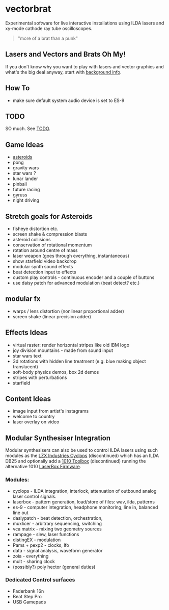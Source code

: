 # vectorbrat

Experimental software for live interactive installations using ILDA lasers and xy-mode cathode ray tube oscilloscopes.

> "more of a brat than a punk"

## Lasers and Vectors and Brats Oh My!

If you don't know why you want to play with lasers and vector graphics and 
what's the big deal anyway, start with [background info](background.md).

## How To

* make sure default system audio device is set to ES-9

## TODO

SO much. See [TODO](TODO.md).


## Game Ideas

* [asteroids](asteroids.md)
* pong
* gravity wars
* star wars ?
* lunar lander
* pinball
* future racing
* gyruss
* night driving

## Stretch goals for Asteroids

* fisheye distortion etc.
* screen shake & compression blasts
* asteroid collisions
* conservation of rotational momentum
* rotation around centre of mass
* laser weapon (goes through everything, instantaneous)
* show starfield video backdrop
* modular synth sound effects
* beat detection input to effects
* custom play controls - continuous encoder and a couple of buttons
* use daisy patch for advanced modulation (beat detect? etc.)

## modular fx

* warps / lens distortion (nonlinear proportional adder)
* screen shake (linear precision adder)

## Effects Ideas

* virtual raster: render horizontal stripes like old IBM logo
* joy division mountains - made from sound input
* star wars text
* 3d rotations with hidden line treatment (e.g. blue making object translucent)
* soft-body physics demos, box 2d demos
* stripes with perturbations
* starfield

## Content Ideas

* image input from artist's instagrams
* welcome to country
* laser overlay on video

## Modular Synthesiser Integration

Modular synthesisers can also be used to control ILDA lasers
using such modules as the 
[LZX Industries Cyclops](https://lzxindustries.net/products/cyclops) 
(discontinued) which has an ILDA DB25 and optionally add a 
[1010 Toolbox](https://1010music.com/product/toolbox-sequencer-function-generator-eurorack-module) (discontinued)
running the alternative 1010
[LaserBox Firmware](https://1010music.com/product/laserbox-pattern-generator-for-lasers).

### Modules:

* cyclops - ILDA integration, interlock, attenuation of outbound analog laser control signals.
* laserbox - pattern generation, load/store of files: wav, ilda, patterns
* es-9 - computer integration, headphone monitoring, line in, balanced line out
* dasiypatch - beat detection, orchestration, 
* muxlicer - arbitrary sequencing, switching
* vca matrix - mixing two geometry sources
* rampage - slew, laser functions
* distingEX - modulation  
* Pams + pexp2 - clocks, lfo
* data - signal analysis, waveform generator
* zoia - everything
* mult - sharing clock
* (possibly?) poly hector (general duties)

### Dedicated Control surfaces

* Faderbank 16n
* Beat Step Pro
* USB Gamepads




